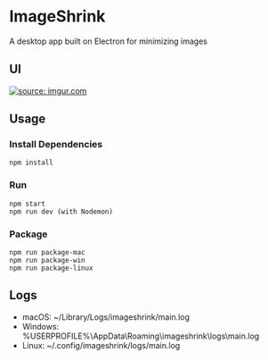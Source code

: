 # ImageShrink

A desktop app built on Electron for minimizing images

## UI

<a href="https://imgur.com/CgwCIS1"><img src="https://i.imgur.com/CgwCIS1.png" title="source: imgur.com" /></a>

## Usage

### Install Dependencies

```
npm install
```

### Run

```
npm start
npm run dev (with Nodemon)
```

### Package

```
npm run package-mac
npm run package-win
npm run package-linux
```

## Logs

- macOS: ~/Library/Logs/imageshrink/main.log
- Windows: %USERPROFILE%\AppData\Roaming\imageshrink\logs\main.log
- Linux: ~/.config/imageshrink/logs/main.log
